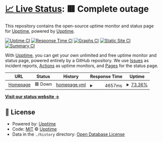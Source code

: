 # [📈 Live Status](https://upptime.github.io/upptime): <!--live status--> **🟥 Complete outage**

This repository contains the open-source uptime monitor and status page for [Upptime](https://upptime.js.org), powered by [Upptime](https://github.com/upptime/upptime).

[![Uptime CI](https://github.com/upptime/upptime/workflows/Uptime%20CI/badge.svg)](https://github.com/upptime/upptime/actions?query=workflow%3A%22Uptime+CI%22)
[![Response Time CI](https://github.com/upptime/upptime/workflows/Response%20Time%20CI/badge.svg)](https://github.com/upptime/upptime/actions?query=workflow%3A%22Response+Time+CI%22)
[![Graphs CI](https://github.com/upptime/upptime/workflows/Graphs%20CI/badge.svg)](https://github.com/upptime/upptime/actions?query=workflow%3A%22Graphs+CI%22)
[![Static Site CI](https://github.com/upptime/upptime/workflows/Static%20Site%20CI/badge.svg)](https://github.com/upptime/upptime/actions?query=workflow%3A%22Static+Site+CI%22)
[![Summary CI](https://github.com/upptime/upptime/workflows/Summary%20CI/badge.svg)](https://github.com/upptime/upptime/actions?query=workflow%3A%22Summary+CI%22)

With [Upptime](https://upptime.js.org), you can get your own unlimited and free uptime monitor and status page, powered entirely by a GitHub repository. We use [Issues](https://github.com/upptime/upptime/issues) as incident reports, [Actions](https://github.com/upptime/upptime/actions) as uptime monitors, and [Pages](https://upptime.github.io/upptime) for the status page.

<!--start: status pages-->
<!-- This summary is generated by Upptime (https://github.com/upptime/upptime) -->
<!-- Do not edit this manually, your changes will be overwritten -->
<!-- prettier-ignore -->
| URL | Status | History | Response Time | Uptime |
| --- | ------ | ------- | ------------- | ------ |
| <img alt="" src="https://icons.duckduckgo.com/ip3/larrychen.tech.ico" height="13"> [Homepage](https://larrychen.tech) | 🟥 Down | [homepage.yml](https://github.com/chendachao/uptime/commits/HEAD/history/homepage.yml) | <details><summary><img alt="Response time graph" src="./graphs/homepage/response-time-week.png" height="20"> 4657ms</summary><br><a href="https://upptime.github.io/upptime/history/homepage"><img alt="Response time 4591" src="https://img.shields.io/endpoint?url=https%3A%2F%2Fraw.githubusercontent.com%2Fchendachao%2Fuptime%2FHEAD%2Fapi%2Fhomepage%2Fresponse-time.json"></a><br><a href="https://upptime.github.io/upptime/history/homepage"><img alt="24-hour response time 5320" src="https://img.shields.io/endpoint?url=https%3A%2F%2Fraw.githubusercontent.com%2Fchendachao%2Fuptime%2FHEAD%2Fapi%2Fhomepage%2Fresponse-time-day.json"></a><br><a href="https://upptime.github.io/upptime/history/homepage"><img alt="7-day response time 4657" src="https://img.shields.io/endpoint?url=https%3A%2F%2Fraw.githubusercontent.com%2Fchendachao%2Fuptime%2FHEAD%2Fapi%2Fhomepage%2Fresponse-time-week.json"></a><br><a href="https://upptime.github.io/upptime/history/homepage"><img alt="30-day response time 5099" src="https://img.shields.io/endpoint?url=https%3A%2F%2Fraw.githubusercontent.com%2Fchendachao%2Fuptime%2FHEAD%2Fapi%2Fhomepage%2Fresponse-time-month.json"></a><br><a href="https://upptime.github.io/upptime/history/homepage"><img alt="1-year response time 4591" src="https://img.shields.io/endpoint?url=https%3A%2F%2Fraw.githubusercontent.com%2Fchendachao%2Fuptime%2FHEAD%2Fapi%2Fhomepage%2Fresponse-time-year.json"></a></details> | <details><summary><a href="https://upptime.github.io/upptime/history/homepage">73.36%</a></summary><a href="https://upptime.github.io/upptime/history/homepage"><img alt="All-time uptime 98.67%" src="https://img.shields.io/endpoint?url=https%3A%2F%2Fraw.githubusercontent.com%2Fchendachao%2Fuptime%2FHEAD%2Fapi%2Fhomepage%2Fuptime.json"></a><br><a href="https://upptime.github.io/upptime/history/homepage"><img alt="24-hour uptime 68.45%" src="https://img.shields.io/endpoint?url=https%3A%2F%2Fraw.githubusercontent.com%2Fchendachao%2Fuptime%2FHEAD%2Fapi%2Fhomepage%2Fuptime-day.json"></a><br><a href="https://upptime.github.io/upptime/history/homepage"><img alt="7-day uptime 73.36%" src="https://img.shields.io/endpoint?url=https%3A%2F%2Fraw.githubusercontent.com%2Fchendachao%2Fuptime%2FHEAD%2Fapi%2Fhomepage%2Fuptime-week.json"></a><br><a href="https://upptime.github.io/upptime/history/homepage"><img alt="30-day uptime 86.82%" src="https://img.shields.io/endpoint?url=https%3A%2F%2Fraw.githubusercontent.com%2Fchendachao%2Fuptime%2FHEAD%2Fapi%2Fhomepage%2Fuptime-month.json"></a><br><a href="https://upptime.github.io/upptime/history/homepage"><img alt="1-year uptime 98.67%" src="https://img.shields.io/endpoint?url=https%3A%2F%2Fraw.githubusercontent.com%2Fchendachao%2Fuptime%2FHEAD%2Fapi%2Fhomepage%2Fuptime-year.json"></a></details>

<!--end: status pages-->

[**Visit our status website →**](https://upptime.github.io/upptime)

## 📄 License

- Powered by: [Upptime](https://github.com/upptime/upptime)
- Code: [MIT](./LICENSE) © [Upptime](https://upptime.js.org)
- Data in the `./history` directory: [Open Database License](https://opendatacommons.org/licenses/odbl/1-0/)
